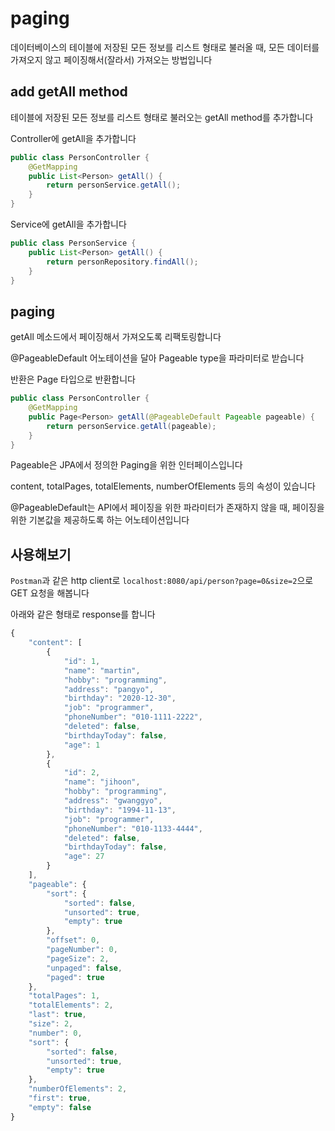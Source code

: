 
# paging

데이터베이스의 테이블에 저장된 모든 정보를 리스트 형태로 불러올 때, 모든 데이터를 가져오지 않고 페이징해서(잘라서) 가져오는 방법입니다

## add getAll method

테이블에 저장된 모든 정보를 리스트 형태로 불러오는 getAll method를 추가합니다

Controller에 getAll을 추가합니다

```java
public class PersonController {
    @GetMapping
    public List<Person> getAll() {
        return personService.getAll();
    }
}
```

Service에 getAll을 추가합니다

```java
public class PersonService {
    public List<Person> getAll() {
        return personRepository.findAll();
    }
}
```

## paging

getAll 메소드에서 페이징해서 가져오도록 리팩토링합니다

@PageableDefault 어노테이션을 달아 Pageable type을 파라미터로 받습니다

반환은 Page 타입으로 반환합니다

```java
public class PersonController {
    @GetMapping
    public Page<Person> getAll(@PageableDefault Pageable pageable) {
        return personService.getAll(pageable);
    }
}
```

Pageable은 JPA에서 정의한 Paging을 위한 인터페이스입니다

content, totalPages, totalElements, numberOfElements 등의 속성이 있습니다

@PageableDefault는 API에서 페이징을 위한 파라미터가 존재하지 않을 때, 페이징을 위한 기본값을 제공하도록 하는 어노테이션입니다

## 사용해보기

`Postman`과 같은 http client로 `localhost:8080/api/person?page=0&size=2`으로 GET 요청을 해봅니다

아래와 같은 형태로 response를 합니다

```javascript
{
    "content": [
        {
            "id": 1,
            "name": "martin",
            "hobby": "programming",
            "address": "pangyo",
            "birthday": "2020-12-30",
            "job": "programmer",
            "phoneNumber": "010-1111-2222",
            "deleted": false,
            "birthdayToday": false,
            "age": 1
        },
        {
            "id": 2,
            "name": "jihoon",
            "hobby": "programming",
            "address": "gwanggyo",
            "birthday": "1994-11-13",
            "job": "programmer",
            "phoneNumber": "010-1133-4444",
            "deleted": false,
            "birthdayToday": false,
            "age": 27
        }
    ],
    "pageable": {
        "sort": {
            "sorted": false,
            "unsorted": true,
            "empty": true
        },
        "offset": 0,
        "pageNumber": 0,
        "pageSize": 2,
        "unpaged": false,
        "paged": true
    },
    "totalPages": 1,
    "totalElements": 2,
    "last": true,
    "size": 2,
    "number": 0,
    "sort": {
        "sorted": false,
        "unsorted": true,
        "empty": true
    },
    "numberOfElements": 2,
    "first": true,
    "empty": false
}
```
